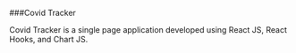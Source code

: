 
###Covid Tracker

Covid Tracker is a single page application developed using React JS, React Hooks, and Chart JS.
